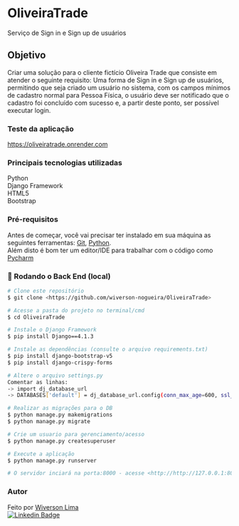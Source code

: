 # OliveiraTrade
Serviço de Sign in e Sign up de usuários

## Objetivo
Criar uma solução para o cliente fictício Oliveira Trade que consiste em atender o seguinte requisito: 
Uma forma de Sign in e Sign up de usuários, permitindo que seja criado um usuário no sistema, com os campos mínimos de cadastro normal para Pessoa Física, o usuário deve ser notificado que o cadastro foi concluído com sucesso e, a partir deste ponto, ser possível executar login. 

### Teste da aplicação 
https://oliveiratrade.onrender.com

### Principais tecnologias utilizadas
Python <br>
Django Framework <br>
HTML5 <br>
Bootstrap


### Pré-requisitos

Antes de começar, você vai precisar ter instalado em sua máquina as seguintes ferramentas:
[Git](https://git-scm.com), [Python](https://www.python.org/). <br>
Além disto é bom ter um editor/IDE para trabalhar com o código como [Pycharm](https://www.jetbrains.com/pt-br/pycharm/download/)

### 🎲 Rodando o Back End (local)

```bash
# Clone este repositório
$ git clone <https://github.com/wiverson-nogueira/OliveiraTrade>

# Acesse a pasta do projeto no terminal/cmd
$ cd OliveiraTrade

# Instale o Django Framework
$ pip install Django==4.1.3

# Instale as dependências (consulte o arquivo requirements.txt)
$ pip install django-bootstrap-v5
$ pip install django-crispy-forms

# Altere o arquivo settings.py
Comentar as linhas:
-> import dj_database_url
-> DATABASES['default'] = dj_database_url.config(conn_max_age=600, ssl_require=True)

# Realizar as migrações para o DB
$ python manage.py makemigrations
$ python manage.py migrate

# Crie um usuario para gerenciamento/acesso
$ python manage.py createsuperuser

# Execute a aplicação
$ python manage.py runserver

# O servidor inciará na porta:8000 - acesse <http://http://127.0.0.1:8000/>
```

### Autor
Feito por [Wiverson Lima](mailto:wiverson.nogueira@gmail.com) <br>
[![Linkedin Badge](https://img.shields.io/badge/-LinkedIn-blue?style=flat-square&logo=Linkedin&logoColor=white&link=https://www.linkedin.com/in/wiverson-lima/)](https://www.linkedin.com/in/wiverson-lima/)

